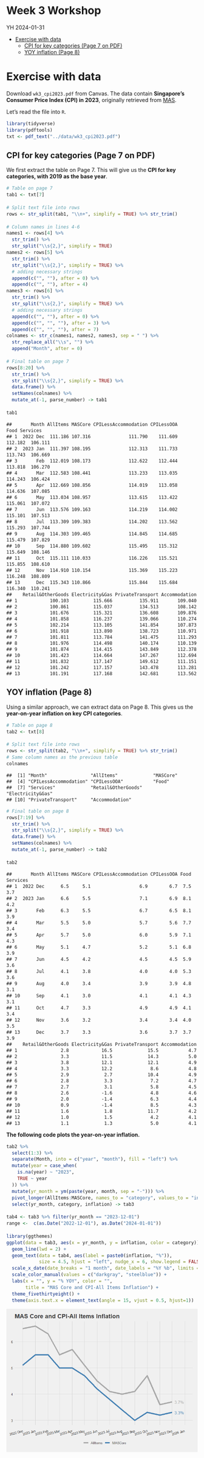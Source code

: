 Week 3 Workshop
================
YH
2024-01-31

- [Exercise with data](#exercise-with-data)
  - [CPI for key categories (Page 7 on
    PDF)](#cpi-for-key-categories-page-7-on-pdf)
  - [YOY inflation (Page 8)](#yoy-inflation-page-8)

# Exercise with data

Download `wk3_cpi2023.pdf` from Canvas. The data contain **Singapore’s
Consumer Price Index (CPI) in 2023**, originally retrieved from
[MAS](https://www.mas.gov.sg/monetary-policy/consumer-price-developments).

Let’s read the file into `R`.

``` r
library(tidyverse)
library(pdftools)
txt <- pdf_text("../data/wk3_cpi2023.pdf")
```

## CPI for key categories (Page 7 on PDF)

We first extract the table on Page 7. This will give us the **CPI for
key categories, with 2019 as the base year**.

``` r
# Table on page 7
tab1 <- txt[7]

# Split text file into rows
rows <- str_split(tab1, "\\n+", simplify = TRUE) %>% str_trim()
  
# Column names in lines 4-6
names1 <- rows[4] %>%
  str_trim() %>%
  str_split("\\s{2,}", simplify = TRUE)
names2 <- rows[5] %>%
  str_trim() %>%
  str_split("\\s{2,}", simplify = TRUE) %>%
  # adding necessary strings
  append(c("", ""), after = 0) %>%
  append(c("", ""), after = 4)
names3 <- rows[6] %>%
  str_trim() %>%
  str_split("\\s{2,}", simplify = TRUE) %>%
  # adding necessary strings
  append(c("", ""), after = 0) %>%
  append(c("", "", ""), after = 3) %>%
  append(c("", "", ""), after = 7)
colnames <- str_c(names1, names2, names3, sep = " ") %>% 
  str_replace_all("\\s", "") %>%
  append("Month", after = 0)

# Final table on page 7
rows[8:20] %>%
  str_trim() %>%
  str_split("\\s{2,}", simplify = TRUE) %>%
  data.frame() %>%
  setNames(colnames) %>%
  mutate_at(-1, parse_number) -> tab1

tab1
```

    ##       Month AllItems MASCore CPILessAccommodation CPILessOOA    Food Services
    ## 1  2022 Dec  111.186 107.316              111.790    111.609 112.182  106.111
    ## 2  2023 Jan  111.397 108.195              112.313    111.733 113.743  106.669
    ## 3       Feb  112.019 108.173              112.622    112.444 113.818  106.270
    ## 4       Mar  112.583 108.441              113.233    113.035 114.243  106.424
    ## 5       Apr  112.669 108.856              114.019    113.058 114.636  107.085
    ## 6       May  113.034 108.957              113.615    113.422 115.061  107.072
    ## 7       Jun  113.576 109.163              114.219    114.002 115.101  107.513
    ## 8       Jul  113.309 109.383              114.202    113.562 115.293  107.744
    ## 9       Aug  114.303 109.465              114.845    114.685 115.479  107.829
    ## 10      Sep  114.880 109.602              115.495    115.312 115.649  108.146
    ## 11      Oct  115.111 110.033              116.226    115.521 115.855  108.610
    ## 12      Nov  114.910 110.154              115.369    115.223 116.248  108.809
    ## 13      Dec  115.343 110.866              115.844    115.684 116.340  110.241
    ##    Retail&OtherGoods Electricity&Gas PrivateTransport Accommodation
    ## 1            100.103         115.666          135.911       109.040
    ## 2            100.861         115.037          134.513       108.142
    ## 3            101.676         115.321          136.608       109.876
    ## 4            101.858         116.237          139.066       110.274
    ## 5            102.214         113.105          141.854       107.873
    ## 6            101.918         113.890          138.723       110.971
    ## 7            101.811         113.784          141.475       111.293
    ## 8            101.976         114.498          140.174       110.139
    ## 9            101.874         114.415          143.849       112.378
    ## 10           101.423         114.664          147.267       112.694
    ## 11           101.832         117.147          149.612       111.151
    ## 12           101.242         117.157          143.478       113.281
    ## 13           101.191         117.168          142.681       113.562

## YOY inflation (Page 8)

Using a similar approach, we can extract data on Page 8. This gives us
the **year-on-year inflation on key CPI categories**.

``` r
# Table on page 8
tab2 <- txt[8]

# Split text file into rows
rows <- str_split(tab2, "\\n+", simplify = TRUE) %>% str_trim()
# Same column names as the previous table
colnames
```

    ##  [1] "Month"                "AllItems"             "MASCore"             
    ##  [4] "CPILessAccommodation" "CPILessOOA"           "Food"                
    ##  [7] "Services"             "Retail&OtherGoods"    "Electricity&Gas"     
    ## [10] "PrivateTransport"     "Accommodation"

``` r
# Final table on page 8
rows[7:19] %>%
  str_trim() %>%
  str_split("\\s{2,}", simplify = TRUE) %>%
  data.frame() %>%
  setNames(colnames) %>%
  mutate_at(-1, parse_number) -> tab2

tab2
```

    ##       Month AllItems MASCore CPILessAccommodation CPILessOOA Food Services
    ## 1  2022 Dec      6.5     5.1                  6.9        6.7  7.5      3.7
    ## 2  2023 Jan      6.6     5.5                  7.1        6.9  8.1      4.2
    ## 3       Feb      6.3     5.5                  6.7        6.5  8.1      3.9
    ## 4       Mar      5.5     5.0                  5.7        5.6  7.7      3.4
    ## 5       Apr      5.7     5.0                  6.0        5.9  7.1      4.3
    ## 6       May      5.1     4.7                  5.2        5.1  6.8      3.9
    ## 7       Jun      4.5     4.2                  4.5        4.5  5.9      3.6
    ## 8       Jul      4.1     3.8                  4.0        4.0  5.3      3.6
    ## 9       Aug      4.0     3.4                  3.9        3.9  4.8      3.1
    ## 10      Sep      4.1     3.0                  4.1        4.1  4.3      3.1
    ## 11      Oct      4.7     3.3                  4.9        4.9  4.1      3.4
    ## 12      Nov      3.6     3.2                  3.4        3.4  4.0      3.5
    ## 13      Dec      3.7     3.3                  3.6        3.7  3.7      3.9
    ##    Retail&OtherGoods Electricity&Gas PrivateTransport Accommodation
    ## 1                2.8            16.5             15.5           4.7
    ## 2                3.3            11.5             14.3           5.0
    ## 3                3.8            12.1             12.1           4.9
    ## 4                3.3            12.2              8.6           4.8
    ## 5                2.9             2.7             10.4           4.9
    ## 6                2.8             3.3              7.2           4.7
    ## 7                2.7             3.1              5.8           4.5
    ## 8                2.6            -1.6              4.8           4.6
    ## 9                2.0            -1.4              6.3           4.4
    ## 10               0.9            -1.4              8.5           4.3
    ## 11               1.6             1.8             11.7           4.2
    ## 12               1.0             1.5              4.2           4.1
    ## 13               1.1             1.3              5.0           4.1

**The following code plots the year-on-year inflation.**

``` r
tab2 %>%
  select(1:3) %>%
  separate(Month, into = c("year", "month"), fill = "left") %>%
  mutate(year = case_when(
    is.na(year) ~ "2023",
    TRUE ~ year
  )) %>%
  mutate(yr_month = ym(paste(year, month, sep = "-"))) %>%
  pivot_longer(AllItems:MASCore, names_to = "category", values_to = "inflation") %>%
  select(yr_month, category, inflation) -> tab3

tab4 <- tab3 %>% filter(yr_month == "2023-12-01")
range <-  c(as.Date("2022-12-01"), as.Date("2024-01-01"))

library(ggthemes)
ggplot(data = tab3, aes(x = yr_month, y = inflation, color = category)) +
  geom_line(lwd = 2) +
  geom_text(data = tab4, aes(label = paste0(inflation, "%")), 
            size = 4.5, hjust = "left", nudge_x = 6, show.legend = FALSE) +
  scale_x_date(date_breaks = "1 month", date_labels = "%Y %b", limits = range) +
  scale_color_manual(values = c("darkgray", "steelblue")) +
  labs(x = "", y = "% YOY", color = "", 
       title = "MAS Core and CPI-All Items Inflation") +
  theme_fivethirtyeight() +
  theme(axis.text.x = element_text(angle = 15, vjust = 0.5, hjust=1))
```

![](03-workshop_files/figure-gfm/unnamed-chunk-4-1.png)<!-- -->
